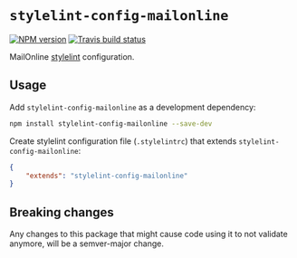 # `stylelint-config-mailonline`

[![NPM version](http://img.shields.io/npm/v/stylelint-config-mailonline.svg?style=flat-square)](https://www.npmjs.org/package/stylelint-config-mailonline)
[![Travis build status](http://img.shields.io/travis/gajus/stylelint-config-mailonline/master.svg?style=flat-square)](https://travis-ci.org/gajus/stylelint-config-mailonline)

MailOnline [stylelint](http://stylelint.io/) configuration.

## Usage

Add `stylelint-config-mailonline` as a development dependency:

```bash
npm install stylelint-config-mailonline --save-dev
```

Create stylelint configuration file (`.stylelintrc`) that extends `stylelint-config-mailonline`:

```json
{
    "extends": "stylelint-config-mailonline"
}
```

## Breaking changes

Any changes to this package that might cause code using it to not validate anymore, will be a semver-major change.
